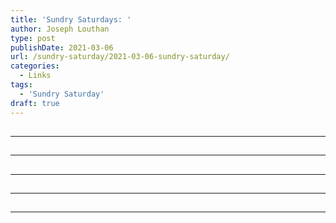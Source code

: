 ```yaml
---
title: 'Sundry Saturdays: '
author: Joseph Louthan
type: post
publishDate: 2021-03-06
url: /sundry-saturday/2021-03-06-sundry-saturday/
categories:
  - Links
tags:
  - 'Sundry Saturday'
draft: true
---
```


##


------

##


------

##


------

##


------

##


------

